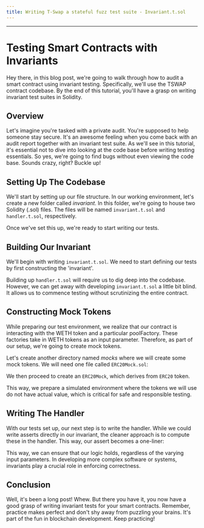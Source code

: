 ```yaml
---
title: Writing T-Swap a stateful fuzz test suite - Invariant.t.sol
---
```




---

# Testing Smart Contracts with Invariants

Hey there, in this blog post, we're going to walk through how to audit a smart contract using invariant testing. Specifically, we'll use the TSWAP contract codebase. By the end of this tutorial, you'll have a grasp on writing invariant test suites in Solidity.

## Overview

Let's imagine you're tasked with a private audit. You're supposed to help someone stay secure. It's an awesome feeling when you come back with an audit report together with an invariant test suite. As we'll see in this tutorial, it's essential not to dive into looking at the code base before writing testing essentials. So yes, we're going to find bugs without even viewing the code base. Sounds crazy, right? Buckle up!

## Setting Up The Codebase

We'll start by setting up our file structure. In our working environment, let's create a new folder called _invariant_. In this folder, we're going to house two Solidity (.sol) files. The files will be named `invariant.t.sol` and `handler.t.sol`, respectively.

Once we've set this up, we're ready to start writing our tests.

## Building Our Invariant

We'll begin with writing `invariant.t.sol`. We need to start defining our tests by first constructing the 'invariant'.

Building up `handler.t.sol` will require us to dig deep into the codebase. However, we can get away with developing `invariant.t.sol` a little bit blind. It allows us to commence testing without scrutinizing the entire contract.

## Constructing Mock Tokens

While preparing our test environment, we realize that our contract is interacting with the WETH token and a particular poolFactory. These factories take in WETH tokens as an input parameter. Therefore, as part of our setup, we're going to create mock tokens.

Let's create another directory named _mocks_ where we will create some mock tokens. We will need one file called `ERC20Mock.sol`:

We then proceed to create an `ERC20Mock`, which derives from `ERC20` token.

This way, we prepare a simulated environment where the tokens we will use do not have actual value, which is critical for safe and responsible testing.

## Writing The Handler

With our tests set up, our next step is to write the handler. While we could write asserts directly in our invariant, the cleaner approach is to compute these in the handler. This way, our assert becomes a one-liner:

This way, we can ensure that our logic holds, regardless of the varying input parameters. In developing more complex software or systems, invariants play a crucial role in enforcing correctness.

## Conclusion

Well, it's been a long post! Whew. But there you have it, you now have a good grasp of writing invariant tests for your smart contracts. Remember, practice makes perfect and don't shy away from puzzling your brains. It's part of the fun in blockchain development. Keep practicing!
